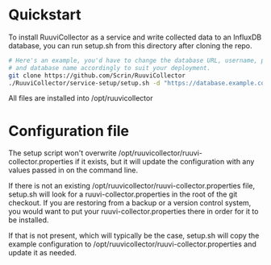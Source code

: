 # Quickstart

To install RuuviCollector as a service and write collected data to an InfluxDB
database, you can run setup.sh from this directory after cloning the repo.

```sh
# Here's an example, you'd have to change the database URL, username, password,
# and database name accordingly to suit your deployment.
git clone https://github.com/Scrin/RuuviCollector
./RuuviCollector/service-setup/setup.sh -d "https://database.example.com:8086" -u ruuvi_user -p hunter2 -n ruuvitags
```

All files are installed into /opt/ruuvicollector

# Configuration file

The setup script won't overwrite /opt/ruuvicollector/ruuvi-collector.properties
if it exists, but it will update the configuration with any values passed in on
the command line.

If there is not an existing /opt/ruuvicollector/ruuvi-collector.properties file,
setup.sh will look for a ruuvi-collector.properties in the root of the git
checkout. If you are restoring from a backup or a version control system, you
would want to put your ruuvi-collector.properties there in order for it to be
installed.

If that is not present, which will typically be the case, setup.sh will copy
the example configuration to /opt/ruuvicollector/ruuvi-collector.properties and
update it as needed.
